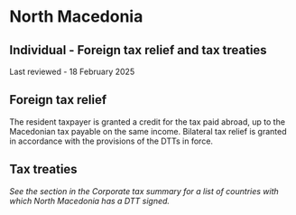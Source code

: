 # North Macedonia
## Individual - Foreign tax relief and tax treaties
Last reviewed - 18 February 2025
## Foreign tax relief
The resident taxpayer is granted a credit for the tax paid abroad, up to the Macedonian tax payable on the same income.
Bilateral tax relief is granted in accordance with the provisions of the DTTs in force.
## Tax treaties
_See the section in the Corporate tax summary for a list of countries with which North Macedonia has a DTT signed._
